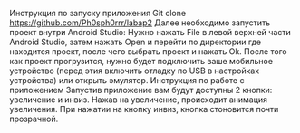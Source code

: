 Инструкция по запуску приложения Git clone https://github.com/Ph0sph0rrr/labap2 Далее необходимо запустить проект внутри Android Studio: Нужно нажать File в левой верхней части Android Studio, затем нажать Open и перейти по директории где находится проект, после чего выбрать проект и нажать Ok. После того как проект прогрузится, нужно будет подключить ваше мобильное устройство (перед этия включить отладку по USB в настройках устройства) или открыть эмулятор. Инструкция по работе с приложением Запустив приложение вам будут доступны 2 кнопки: увеличение и инвиз. Нажав на увеличение, происходит анимация увеличения. При нажатии на кнопку инвиз, кнопка стоновится почти прозрачной.
